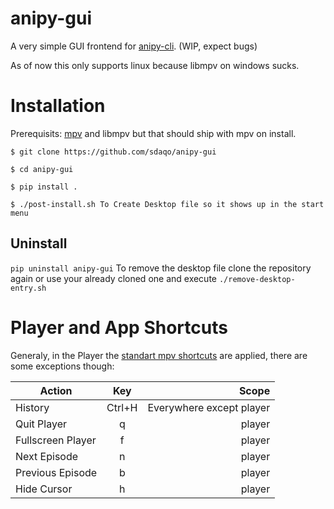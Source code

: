 # anipy-gui

A very simple GUI frontend for [anipy-cli](https://github.com/sdaqo/anipy-cli). (WIP, expect bugs)

As of now this only supports linux because libmpv on windows sucks.

# Installation

Prerequisits: [mpv](https://mpv.io) and libmpv but that should ship with mpv on install.
```
$ git clone https://github.com/sdaqo/anipy-gui

$ cd anipy-gui

$ pip install .

$ ./post-install.sh To Create Desktop file so it shows up in the start menu
```
## Uninstall

`pip uninstall anipy-gui`
To remove the desktop file clone the repository again or use your already cloned one and execute `./remove-desktop-entry.sh`

# Player and App Shortcuts

Generaly, in the Player the [standart mpv shortcuts](https://mpv.io/manual/master/#keyboard-control) are applied, there are some exceptions though:

| Action            |  Key   |                    Scope |
| ----------------- | :----: | -----------------------: |
| History           | Ctrl+H | Everywhere except player |
| Quit Player       |   q    |                   player |
| Fullscreen Player |   f    |                   player |
| Next Episode      |   n    |                   player |
| Previous Episode  |   b    |                   player |
| Hide Cursor       |   h    |                   player |
